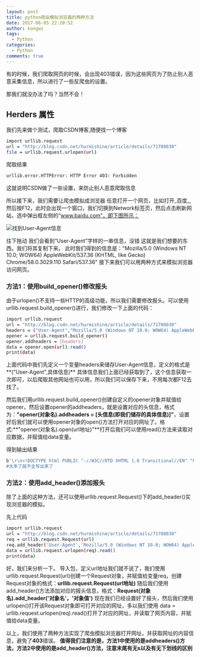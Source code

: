 ```yaml
---
layout: post
title: python爬虫模拟浏览器的两种方法
date: 2017-06-05 22:20:52
author: kongwz
tags:
  - Python
categories:
  - Python
comments: true
---
```

有的时候，我们爬取网页的时候，会出现403错误，因为这些网页为了防止别人恶意采集信息，所以进行了一些反爬虫的设置。

那我们就没办法了吗？当然不会！
## Herders 属性
我们先来做个测试，爬取CSDN博客,随便找一个博客
```bash
import urllib.request
url = "http://blog.csdn.net/hurmishine/article/details/71708030"
file = urllib.request.urlopen(url)
```
<!--more-->
爬取结果
```bash
urllib.error.HTTPError: HTTP Error 403: Forbidden
```
这就说明CSDN做了一些设置，来防止别人恶意爬取信息

所以接下来，我们需要让爬虫模拟成浏览器
任意打开一个网页，比如打开_百度_,然后按F12，此时会出现一个窗口，我们切换到Network标签页，然后点击刷新网站，选中弹出框左侧的“www.baidu.com”，即下图所示：

![找到User-Agent信息](http://ophmqxrq8.bkt.clouddn.com/herders.png)

往下拖动 我们会看到“User-Agent”字样的一串信息，没错 这就是我们想要的东西。我们将其复制下来。
此时我们得到的信息是："Mozilla/5.0 (Windows NT 10.0; WOW64) AppleWebKit/537.36 (KHTML, like Gecko) Chrome/58.0.3029.110 Safari/537.36"
接下来我们可以用两种方式来模拟浏览器访问网页。
### 方法1：使用build_opener()修改报头
由于urlopen()不支持一些HTTP的高级功能，所以我们需要修改报头。可以使用urllib.request.build_opener()进行，我们修改一下上面的代码：
```bash
import urllib.request
url = "http://blog.csdn.net/hurmishine/article/details/71708030"
headers = ("User-Agent","Mozilla/5.0 (Windows NT 10.0; WOW64) AppleWebKit/537.36 (KHTML, like Gecko) Chrome/58.0.3029.110 Safari/537.36")
opener = urllib.request.build_opener()
opener.addheaders = [headers]
data = opener.open(url).read()
print(data)
```
上面代码中我们先定义一个变量headers来储存User-Agent信息，定义的格式是**("User-Agent",具体信息)**
具体信息我们上面已经获取到了，这个信息获取一次即可，以后爬取其他网站也可以用，所以我们可以保存下来，不用每次都F12去找了。

然后我们用urllib.request.build_opener()创建自定义的opener对象并赋值给opener，然后设置opener的addheaders，就是设置对应的头信息，格式为：**"opener(对象名).addheaders = [头信息(即我们储存的具体信息)]"**，设置好后我们就可以使用opener对象的open()方法打开对应的网址了。格式:**"opener(对象名).open(url地址)"**打开后我们可以使用read()方法来读取对应数据，并赋值给data变量。

得到输出结果
```bash 
b'\r\n<!DOCTYPE html PUBLIC "-//W3C//DTD XHTML 1.0 Transitional//EN" "http://www.w3.org/TR/xhtml1/DTD/xhtml1-strict.dtd">\r\n     \r\n    <html xmlns="http://www.w3.org/1999/xhtml">\r\n    \r\n<head>  \r\n\r\n            <link rel="canonical" href="http://blog.csdn.net/hurmishine/article/details/71708030"/> ...
#太多了就不全写出来了
```
### 方法2：使用add_header()添加报头
除了上面的这种方法，还可以使用urllib.request.Request()下的add_header()实现浏览器的模拟。

先上代码
```bash 
import urllib.request
url = "http://blog.csdn.net/hurmishine/article/details/71708030"
req = urllib.request.Request(url)
req.add_header('User-Agent','Mozilla/5.0 (Windows NT 10.0; WOW64) AppleWebKit/537.36 (KHTML, like Gecko) Chrome/58.0.3029.110 Safari/537.36')
data = urllib.request.urlopen(req).read()
print(data)
```
好，我们来分析一下。
导入包，定义url地址我们就不说了，我们使用urllib.request.Request(url)创建一个Request对象，并赋值给变量req，创建Request对象的格式：**urllib.request.Request(url地址)**
随后我们使用add_header()方法添加对应的报头信息，格式：**Request(对象名).add_header('对象名'，'对象值')**
现在我们已经设置好了报头，然后我们使用urlopen()打开该Request对象即可打开对应的网址，多以我们使用 
data = urllib.request.urlopen(req).read()打开了对应的网址，并读取了网页内容，并赋值给data变量。

以上，我们使用了两种方法实现了爬虫模拟浏览器打开网址，并获取网址的内容信息，避免了**403**错误。
**值得我们注意的是，方法1中使用的是addheaders()方法，方法2中使用的是add_header()方法，注意末尾有无s以及有无下划线的区别**